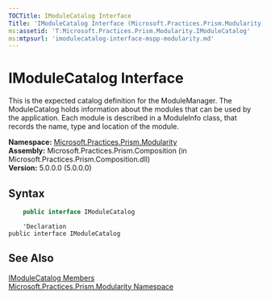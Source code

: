 ```yaml
---
TOCTitle: IModuleCatalog Interface
Title: 'IModuleCatalog Interface (Microsoft.Practices.Prism.Modularity)'
ms:assetid: 'T:Microsoft.Practices.Prism.Modularity.IModuleCatalog'
ms:mtpsurl: 'imodulecatalog-interface-mspp-modularity.md'
---
```


# IModuleCatalog Interface

This is the expected catalog definition for the ModuleManager. The ModuleCatalog holds information about the modules that can be used by the application. Each module is described in a ModuleInfo class, that records the name, type and location of the module.

**Namespace:** [Microsoft.Practices.Prism.Modularity](/patterns-practices/reference/mspp-modularity-namespace)<br/>
**Assembly:** Microsoft.Practices.Prism.Composition (in Microsoft.Practices.Prism.Composition.dll)<br/>
**Version:** 5.0.0.0 (5.0.0.0)

## Syntax

```C#
    public interface IModuleCatalog
```

```VB
    'Declaration
public interface IModuleCatalog
```


## See Also

[IModuleCatalog Members](/patterns-practices/reference/imodulecatalog-members-mspp-modularity)<br/>
[Microsoft.Practices.Prism.Modularity Namespace](/patterns-practices/reference/mspp-modularity-namespace)